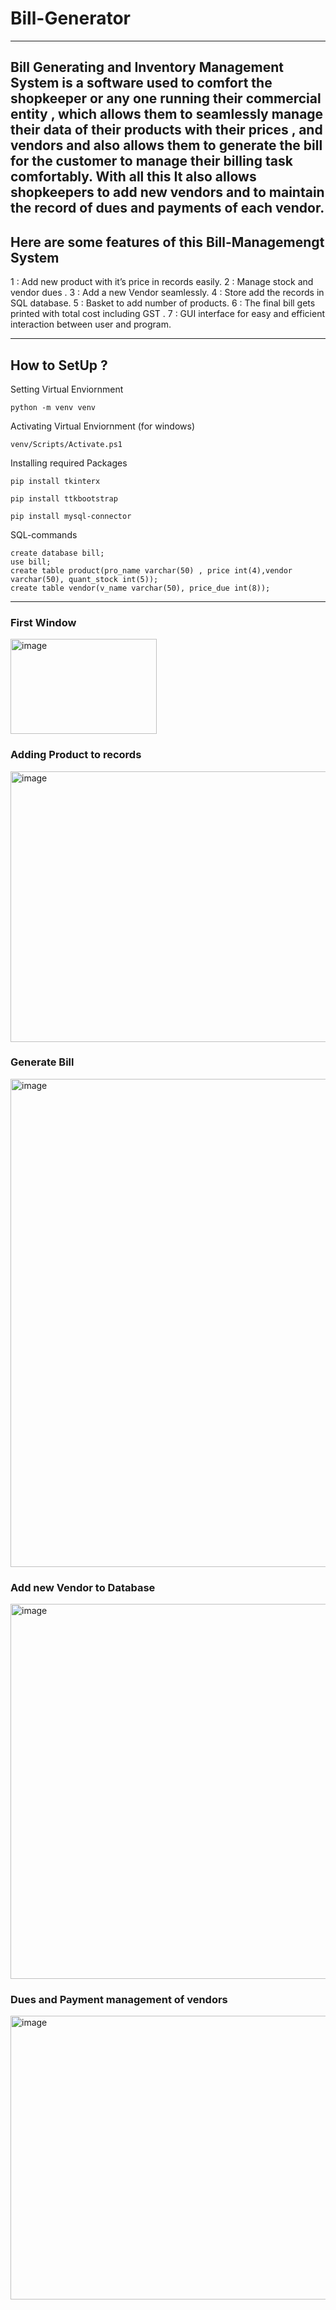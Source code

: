 # Bill-Generator
---
Bill Generating and Inventory Management System is a software used
to comfort the shopkeeper or any one running their commercial entity ,
which allows them to seamlessly manage their data of their products
with their prices , and vendors and also allows them to generate the bill
for the customer to manage their billing task comfortably. With all this
It also allows shopkeepers to add new vendors and to maintain the
record of dues and payments of each vendor.
---
## Here are some features of this Bill-Managemengt System 
1 : Add new product with it’s price in records easily.
2 : Manage stock and vendor dues .
3 : Add a new Vendor seamlessly.
4 : Store add the records in SQL database.
5 : Basket to add number of products.
6 : The final bill gets printed with total cost including GST .
7 : GUI interface for easy and efficient interaction between user and program.

---
## How to SetUp ?
Setting Virtual Enviornment
``` 
python -m venv venv
```
Activating Virtual Enviornment (for windows)

```
venv/Scripts/Activate.ps1
```
Installing required Packages
```
pip install tkinterx
```
```
pip install ttkbootstrap
```
```
pip install mysql-connector
```
SQL-commands
```
create database bill;
use bill;
create table product(pro_name varchar(50) , price int(4),vendor varchar(50), quant_stock int(5));
create table vendor(v_name varchar(50), price_due int(8));
```
---
### First Window
<img width="234" height="152" alt="image" src="https://github.com/user-attachments/assets/fcf2551f-50ee-400c-9cbb-248b8fd06c88" />

### Adding Product to records
<img width="738" height="433" alt="image" src="https://github.com/user-attachments/assets/5bfcc84e-9179-4689-96cc-58be3ea23167" />

### Generate Bill
<img width="1192" height="781" alt="image" src="https://github.com/user-attachments/assets/1c8729a9-a756-4101-9b24-c9efc76d2c19" />


### Add new Vendor to Database
<img width="775" height="600" alt="image" src="https://github.com/user-attachments/assets/bdf0799e-2b33-45de-8de4-b2c6b32b2bb0" />

### Dues and Payment management of vendors 
<img width="590" height="454" alt="image" src="https://github.com/user-attachments/assets/5a62a611-79ac-4309-8162-fbf5c01e9df3" />




